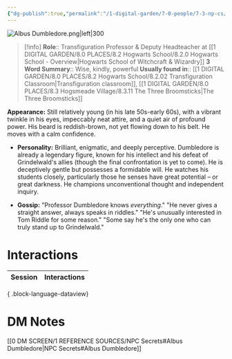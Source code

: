 ```yaml
---
{"dg-publish":true,"permalink":"/1-digital-garden/7-0-people/7-3-np-cs/albus-dumbledore/","tags":["#person","hogwarts-faculty","professor","hogwarts","gryffindor"]}
---
```


![Albus Dumbledore.png|left|300](/img/user/1%20DIGITAL%20GARDEN/7.0%20PEOPLE/7.3%20NPCs/Headshots/Albus%20Dumbledore.png)
>[!info] 
>**Role**:: Transfiguration Professor & Deputy Headteacher at [[1 DIGITAL GARDEN/8.0 PLACES/8.2 Hogwarts School/8.2.0 Hogwarts School - Overview\|Hogwarts School of Witchcraft & Wizardry]]
>**3 Word Summary**:: Wise, kindly, powerful
>**Usually found in**:: [[1 DIGITAL GARDEN/8.0 PLACES/8.2 Hogwarts School/8.2.02 Transfiguration Classroom\|Transfiguration classroom]], [[1 DIGITAL GARDEN/8.0 PLACES/8.3 Hogsmeade Village/8.3.11 The Three Broomsticks\|The Three Broomsticks]]

**Appearance:** Still relatively young (in his late 50s-early 60s), with a vibrant twinkle in his eyes, impeccably neat attire, and a quiet air of profound power. His beard is reddish-brown, not yet flowing down to his belt. He moves with a calm confidence.
    
- **Personality:** Brilliant, enigmatic, and deeply perceptive. Dumbledore is already a legendary figure, known for his intellect and his defeat of Grindelwald's allies (though the final confrontation is yet to come). He is deceptively gentle but possesses a formidable will. He watches his students closely, particularly those he senses have great potential – or great darkness. He champions unconventional thought and independent inquiry.
    
- **Gossip:** "Professor Dumbledore knows _everything_." "He never gives a straight answer, always speaks in riddles." "He's unusually interested in Tom Riddle for some reason." "Some say he's the only one who can truly stand up to Grindelwald."

# Interactions

| Session | Interactions |
| ------- | ------------ |

{ .block-language-dataview}

# DM Notes

[[0 DM SCREEN/1 REFERENCE SOURCES/NPC Secrets#Albus Dumbledore\|NPC Secrets#Albus Dumbledore]]